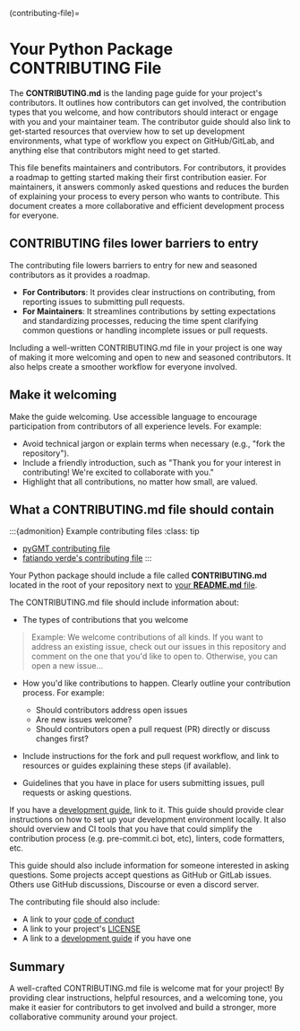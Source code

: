 (contributing-file)=

# Your Python Package CONTRIBUTING File

The **CONTRIBUTING.md** is the landing page guide for your project's contributors. It outlines how contributors can get involved, the contribution types that you welcome, and how contributors should interact or engage with you and your maintainer team. The contributor guide should also link to get-started resources that overview how to set up development environments, what type of workflow you expect on GitHub/GitLab, and anything else that contributors might need to get started.

This file benefits maintainers and contributors. For contributors, it provides a roadmap to getting started making their first contribution easier. For maintainers, it answers commonly asked questions and reduces the burden of explaining your process to every person who wants to contribute. This document creates a more collaborative and efficient development process for everyone.

## CONTRIBUTING files lower barriers to entry

The contributing file lowers barriers to entry for new and seasoned contributors as it provides a roadmap.

- **For Contributors**: It provides clear instructions on contributing, from reporting issues to submitting pull requests.
- **For Maintainers**: It streamlines contributions by setting expectations and standardizing processes, reducing the time spent clarifying common questions or handling incomplete issues or pull requests.

Including a well-written CONTRIBUTING.md file in your project is one way of making it more welcoming and open to new and seasoned contributors. It also helps create a smoother workflow for everyone involved.

## Make it welcoming

Make the guide welcoming. Use accessible language to encourage participation from contributors of all experience levels. For example:

- Avoid technical jargon or explain terms when necessary (e.g., "fork the repository").
- Include a friendly introduction, such as "Thank you for your interest in contributing! We're excited to collaborate with you."
- Highlight that all contributions, no matter how small, are valued.

## What a CONTRIBUTING.md file should contain

:::{admonition} Example contributing files
:class: tip

- [pyGMT contributing file](https://github.com/GenericMappingTools/pygmt/blob/main/CONTRIBUTING.md)
- [fatiando verde's contributing file](https://github.com/fatiando/verde/blob/main/CONTRIBUTING.md)
:::

Your Python package should include a file called **CONTRIBUTING.md** located in the
root of your repository next to [your **README.md** file](readme-file).

The CONTRIBUTING.md file should include information about:

- The types of contributions that you welcome

> Example: We welcome contributions of all kinds. If you want to address an existing issue, check out our issues in this repository and comment on the one that you'd like to open to. Otherwise, you can open a new issue...

- How you'd like contributions to happen. Clearly outline your contribution process. For example:
  - Should contributors address open issues
  - Are new issues welcome?
  - Should contributors open a pull request (PR) directly or discuss changes first?

- Include instructions for the fork and pull request workflow, and link to resources or guides explaining these steps (if available).
- Guidelines that you have in place for users submitting issues, pull requests or asking questions.

If you have a [development guide](development-guide), link to it. This guide should provide clear instructions on how to set up your development environment locally. It also should overview and CI tools that you have that could simplify the contribution process (e.g. pre-commit.ci bot, etc), linters, code formatters, etc.

This guide should also include information for someone
interested in asking questions. Some projects accept questions as GitHub or GitLab issues. Others use GitHub discussions, Discourse or even a discord server.

The contributing file should also include:

- A link to your [code of conduct](coc-file)
- A link to your project's [LICENSE](license-file)
- A link to a [development guide](development-guide) if you have one

## Summary

A well-crafted CONTRIBUTING.md file is welcome mat for your project! By providing clear instructions, helpful resources, and a welcoming tone, you make it easier for contributors to get involved and build a stronger, more collaborative community around your project.
